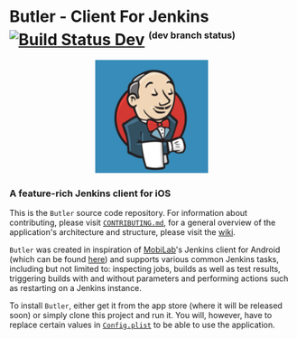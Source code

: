 # Butler - Client For Jenkins [![Build Status Dev](https://travis-ci.org/mobilabsolutions/jenkins-ios.svg?branch=dev)](https://travis-ci.org/mobilabsolutions/jenkins-ios) <sup><sub><sup>(dev branch status)</sup><sub><sub>

<p align="center">
  <img src="JenkinsiOS/Assets.xcassets/AppIcon.appiconset/Icon-83.5@2x.png" width=200>
</p>

### A feature-rich Jenkins client for iOS

This is the `Butler` source code repository. For information about contributing, please visit [`CONTRIBUTING.md`](CONTRIBUTING.md), for a general overview of the application's architecture and structure, please visit the [wiki](https://github.com/mobilabsolutions/jenkins-ios/wiki).

`Butler` was created in inspiration of [MobiLab](www.mobilabsolutions.com)'s Jenkins client for Android (which can be found [here](https://play.google.com/store/apps/details?id=com.mobilabsolutions.jenkins.app)) and supports various common Jenkins tasks, including but not limited to: inspecting jobs, builds as well as test results, triggering builds with and without parameters and performing actions such as restarting on a Jenkins instance.

To install `Butler`, either get it from the app store (where it will be released soon) or simply clone this project and run it. You will, however, have to replace certain values in [`Config.plist`](JenkinsiOS/Config.plist) to be able to use the application.    
